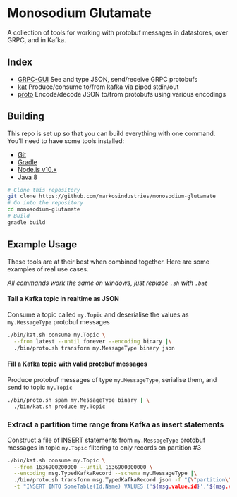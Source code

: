 # Monosodium Glutamate

A collection of tools for working with protobuf messages in datastores, over GRPC, and in Kafka.

## Index
- [GRPC-GUI](grpc-gui/README.md) See and type JSON, send/receive GRPC protobufs
- [kat](kat/README.md) Produce/consume to/from kafka via piped stdin/out
- [proto](proto/README.md) Encode/decode JSON to/from protobufs using various encodings

## Building
This repo is set up so that you can build everything with one command.
You'll need to have some tools installed:
- [Git](https://git-scm.com)
- [Gradle](https://gradle.org/install/)
- [Node.js v10.x](https://nodejs.org/en/download/)
- [Java 8](http://openjdk.java.net/install/)

```bash
# Clone this repository
git clone https://github.com/markosindustries/monosodium-glutamate
# Go into the repository
cd monosodium-glutamate
# Build
gradle build
```

## Example Usage
These tools are at their best when combined together. Here are some examples of real use cases.

*All commands work the same on windows, just replace `.sh` with `.bat`*

#### Tail a Kafka topic in realtime as JSON
Consume a topic called `my.Topic` and deserialise the values as `my.MessageType` protobuf messages
```bash
./bin/kat.sh consume my.Topic \
  --from latest --until forever --encoding binary |\
  ./bin/proto.sh transform my.MessageType binary json
```

#### Fill a Kafka topic with valid protobuf messages
Produce protobuf messages of type `my.MessageType`, serialise them, and send to topic `my.Topic`
```bash
./bin/proto.sh spam my.MessageType binary | \
  ./bin/kat.sh produce my.Topic
```

### Extract a partition time range from Kafka as insert statements
Construct a file of INSERT statements from `my.MessageType` protobuf messages in topic `my.Topic` filtering to only records on partition #3
```bash
./bin/kat.sh consume my.Topic \
  --from 1636900200000 --until 1636900800000 \
  --encoding msg.TypedKafkaRecord --schema my.MessageType |\
  ./bin/proto.sh transform msg.TypedKafkaRecord json -f "{\"partition\":3}" \
  -t "INSERT INTO SomeTable(Id,Name) VALUES ('${msg.value.id}','${msg.value.name}')" > /tmp/script.sql
```
